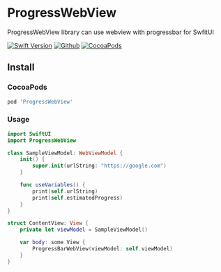 # ProgressWebView

ProgressWebView library can use webview with progressbar for SwfitUI

[![Swift Version](https://img.shields.io/badge/Swfit-5.0-blue)](https://developer.apple.com/swift)
[![Github](https://img.shields.io/cocoapods/l/ProgressWebView)](https://github.com/ksugawara61/ProgressWebView)
[![CocoaPods](https://img.shields.io/cocoapods/v/ProgressWebView)](https://github.com/ksugawara61/ProgressWebView)

## Install

### CocoaPods

```bash
pod 'ProgressWebView'
```

### Usage

```swift
import SwiftUI
import ProgressWebView

class SampleViewModel: WebViewModel {
    init() {
        super.init(urlString: "https://google.com")
    }

    func useVariables() {
        print(self.urlString)
        print(self.estimatedProgress)
    }
}

struct ContentView: View {
    private let viewModel = SampleViewModel()

    var body: some View {
        ProgressBarWebView(viewModel: self.viewModel)
    }
}
```
